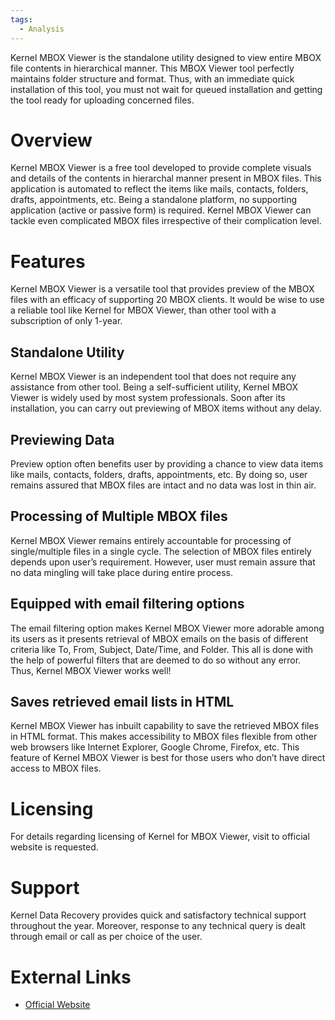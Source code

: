 ```yaml
---
tags:
  - Analysis
---
```

Kernel MBOX Viewer is the standalone utility designed to view entire
MBOX file contents in hierarchical manner. This MBOX Viewer tool
perfectly maintains folder structure and format. Thus, with an immediate
quick installation of this tool, you must not wait for queued
installation and getting the tool ready for uploading concerned files.

# Overview

Kernel MBOX Viewer is a free tool developed to provide complete visuals
and details of the contents in hierarchal manner present in MBOX files.
This application is automated to reflect the items like mails, contacts,
folders, drafts, appointments, etc. Being a standalone platform, no
supporting application (active or passive form) is required. Kernel MBOX
Viewer can tackle even complicated MBOX files irrespective of their
complication level.

# Features

Kernel MBOX Viewer is a versatile tool that provides preview of the MBOX
files with an efficacy of supporting 20 MBOX clients. It would be wise
to use a reliable tool like Kernel for MBOX Viewer, than other tool with
a subscription of only 1-year.

## Standalone Utility

Kernel MBOX Viewer is an independent tool that does not require any
assistance from other tool. Being a self-sufficient utility, Kernel MBOX
Viewer is widely used by most system professionals. Soon after its
installation, you can carry out previewing of MBOX items without any
delay.

## Previewing Data

Preview option often benefits user by providing a chance to view data
items like mails, contacts, folders, drafts, appointments, etc. By doing
so, user remains assured that MBOX files are intact and no data was lost
in thin air.

## Processing of Multiple MBOX files

Kernel MBOX Viewer remains entirely accountable for processing of
single/multiple files in a single cycle. The selection of MBOX files
entirely depends upon user’s requirement. However, user must remain
assure that no data mingling will take place during entire process.

## Equipped with email filtering options

The email filtering option makes Kernel MBOX Viewer more adorable among
its users as it presents retrieval of MBOX emails on the basis of
different criteria like To, From, Subject, Date/Time, and Folder. This
all is done with the help of powerful filters that are deemed to do so
without any error. Thus, Kernel MBOX Viewer works well!

## Saves retrieved email lists in HTML

Kernel MBOX Viewer has inbuilt capability to save the retrieved MBOX
files in HTML format. This makes accessibility to MBOX files flexible
from other web browsers like Internet Explorer, Google Chrome, Firefox,
etc. This feature of Kernel MBOX Viewer is best for those users who
don’t have direct access to MBOX files.

# Licensing

For details regarding licensing of Kernel for MBOX Viewer, visit to
official website is requested.

# Support

Kernel Data Recovery provides quick and satisfactory technical support
throughout the year. Moreover, response to any technical query is dealt
through email or call as per choice of the user.

# External Links

* [Official Website](https://www.nucleustechnologies.com/)

